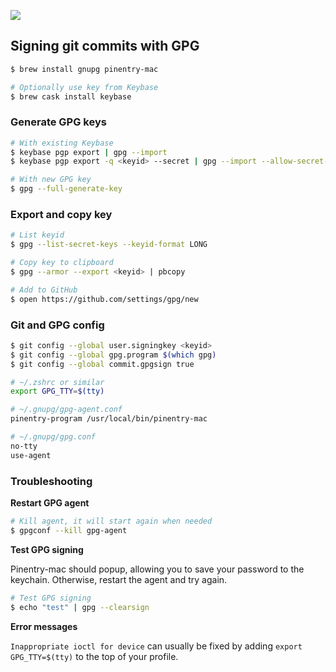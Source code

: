 ![](https://images.unsplash.com/photo-1449247709967-d4461a6a6103?ixlib=rb-1.2.1&ixid=eyJhcHBfaWQiOjEyMDd9&auto=format&fit=crop&fp-y=.7&w=1951&h=480&q=80)

## Signing git commits with GPG

```sh
$ brew install gnupg pinentry-mac

# Optionally use key from Keybase
$ brew cask install keybase
```

### Generate GPG keys

```sh
# With existing Keybase
$ keybase pgp export | gpg --import
$ keybase pgp export -q <keyid> --secret | gpg --import --allow-secret-key-import

# With new GPG key
$ gpg --full-generate-key
```

### Export and copy key

```sh
# List keyid
$ gpg --list-secret-keys --keyid-format LONG

# Copy key to clipboard
$ gpg --armor --export <keyid> | pbcopy

# Add to GitHub
$ open https://github.com/settings/gpg/new
```

### Git and GPG config

```sh
$ git config --global user.signingkey <keyid>
$ git config --global gpg.program $(which gpg)
$ git config --global commit.gpgsign true

# ~/.zshrc or similar
export GPG_TTY=$(tty)

# ~/.gnupg/gpg-agent.conf
pinentry-program /usr/local/bin/pinentry-mac

# ~/.gnupg/gpg.conf
no-tty
use-agent
```

### Troubleshooting

**Restart GPG agent**

```sh
# Kill agent, it will start again when needed
$ gpgconf --kill gpg-agent
```

**Test GPG signing**

Pinentry-mac should popup, allowing you to save your password to the keychain. Otherwise, restart the agent and try again.

```sh
# Test GPG signing
$ echo "test" | gpg --clearsign
```

**Error messages**

`Inappropriate ioctl for device` can usually be fixed by adding `export GPG_TTY=$(tty)` to the top of your profile.
